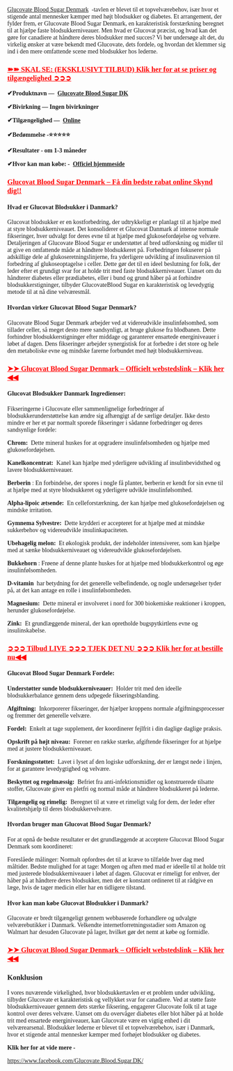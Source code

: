 <p><span style="font-family: Georgia;"><a href="https://www.safnl.com/2lgk" target="_blank" rel="nofollow" data-saferedirecturl="https://www.google.com/url?hl=en-GB&amp;q=https://www.safnl.com/2lgk&amp;source=gmail&amp;ust=1729316475963000&amp;usg=AOvVaw0QOWNTMFSyPKtCmxiuHkjH">Glucovate Blood Sugar Denmark</a>&nbsp;&nbsp;-tavlen er blevet til et topvelv&aelig;rebehov, is&aelig;r hvor et stigende antal mennesker k&aelig;mper med h&oslash;jt blodsukker og diabetes. Et arrangement, der fylder frem, er Glucovate Blood Sugar Denmark, en karakteristisk forst&aelig;rkning beregnet til at hj&aelig;lpe faste blodsukkerniveauer. Men hvad er Glucovat pr&aelig;cist, og hvad kan det g&oslash;re for canadiere at h&aring;ndtere deres blodsukker med succes? Vi b&oslash;r unders&oslash;ge alt det, du virkelig &oslash;nsker at v&aelig;re bekendt med Glucovate, dets fordele, og hvordan det klemmer sig ind i den mere omfattende scene med blodsukker hos lederne.</span></p>
<h3><span style="color: #ff0000;"><a style="color: #ff0000;" href="https://www.safnl.com/2lgk" target="_blank" rel="nofollow" data-saferedirecturl="https://www.google.com/url?hl=en-GB&amp;q=https://www.safnl.com/2lgk&amp;source=gmail&amp;ust=1729316475963000&amp;usg=AOvVaw0QOWNTMFSyPKtCmxiuHkjH"><strong><span style="font-family: Georgia;">➽➽ SKAL SE: (EKSKLUSIVT TILBUD) Klik her for at se priser og tilg&aelig;ngelighed ➲➲➲</span></strong></a></span></h3>
<p><strong><span style="font-family: Georgia;">✔Produktnavn &mdash;&nbsp;&nbsp;<a href="https://www.safnl.com/2lgk" target="_blank" rel="nofollow" data-saferedirecturl="https://www.google.com/url?hl=en-GB&amp;q=https://www.safnl.com/2lgk&amp;source=gmail&amp;ust=1729316475963000&amp;usg=AOvVaw0QOWNTMFSyPKtCmxiuHkjH">Glucovate Blood Sugar DK</a></span></strong></p>
<p><strong><span style="font-family: Georgia;">✔Bivirkning &mdash; Ingen bivirkninger</span></strong></p>
<p><strong><span style="font-family: Georgia;">✔Tilg&aelig;ngelighed &mdash;&nbsp;&nbsp;<a href="https://www.safnl.com/2lgk" target="_blank" rel="nofollow" data-saferedirecturl="https://www.google.com/url?hl=en-GB&amp;q=https://www.safnl.com/2lgk&amp;source=gmail&amp;ust=1729316475963000&amp;usg=AOvVaw0QOWNTMFSyPKtCmxiuHkjH">Online</a></span></strong></p>
<p><strong><span style="font-family: Georgia;">✔Bed&oslash;mmelse -⭐⭐⭐⭐⭐</span></strong></p>
<p><strong><span style="font-family: Georgia;">✔Resultater - om 1-3 m&aring;neder</span></strong></p>
<p><strong><span style="font-family: Georgia;">✔Hvor kan man k&oslash;be: -&nbsp;&nbsp;<a href="https://www.safnl.com/2lgk" target="_blank" rel="nofollow" data-saferedirecturl="https://www.google.com/url?hl=en-GB&amp;q=https://www.safnl.com/2lgk&amp;source=gmail&amp;ust=1729316475963000&amp;usg=AOvVaw0QOWNTMFSyPKtCmxiuHkjH">Officiel hjemmeside</a></span></strong></p>
<h3><span style="color: #ff0000;"><strong><a style="color: #ff0000;" href="https://www.safnl.com/2lgk" target="_blank" rel="nofollow" data-saferedirecturl="https://www.google.com/url?hl=en-GB&amp;q=https://www.safnl.com/2lgk&amp;source=gmail&amp;ust=1729316475963000&amp;usg=AOvVaw0QOWNTMFSyPKtCmxiuHkjH"><span style="font-family: Georgia;">Glucovat Blood Sugar Denmark &ndash; F&aring; din bedste rabat online Skynd dig!!</span></a></strong></span></h3>
<h4><strong><span style="font-family: Georgia;">Hvad er Glucovat Blodsukker i Danmark?</span></strong></h4>
<p><span style="font-family: Georgia;">Glucovat blodsukker er en kostforbedring, der udtrykkeligt er planlagt til at hj&aelig;lpe med at styre blodsukkerniveauet. Det konsoliderer et Glucovat Danmark af intense normale fikseringer, hver udvalgt for deres evne til at hj&aelig;lpe med glukoseford&oslash;jelse og velv&aelig;re. Detaljeringen af Glucovate Blood Sugar er underst&oslash;ttet af bred udforskning og midler til at give en omfattende m&aring;de at h&aring;ndtere blodsukkeret p&aring;. Forbedringen fokuserer p&aring; adskillige dele af glukoseretningslinjerne, fra yderligere udvikling af insulinaversion til forbedring af glukoseoptagelse i celler. Dette g&oslash;r det til en ideel beslutning for folk, der leder efter et grundigt svar for at holde trit med faste blodsukkerniveauer. Uanset om du h&aring;ndterer diabetes eller pr&aelig;diabetes, eller i bund og grund h&aring;ber p&aring; at forhindre blodsukkerstigninger, tilbyder GlucovateBlood Sugar en karakteristisk og levedygtig metode til at n&aring; dine velv&aelig;resm&aring;l.</span></p>
<h4><strong><span style="font-family: Georgia;">Hvordan virker Glucovat Blood Sugar Denmark?</span></strong></h4>
<p><span style="font-family: Georgia;">Glucovate Blood Sugar Denmark arbejder ved at videreudvikle insulinf&oslash;lsomhed, som tillader celler, s&aring; meget desto mere sandsynligt, at bruge glukose fra blodbanen. Dette forhindrer blodsukkerstigninger efter middage og garanterer ensartede energiniveauer i l&oslash;bet af dagen. Dens fikseringer arbejder synergistisk for at forbedre i det store og hele den metaboliske evne og mindske farerne forbundet med h&oslash;jt blodsukkerniveau.</span></p>
<h3><span style="color: #ff0000;"><strong><a style="color: #ff0000;" href="https://www.safnl.com/2lgk" target="_blank" rel="nofollow" data-saferedirecturl="https://www.google.com/url?hl=en-GB&amp;q=https://www.safnl.com/2lgk&amp;source=gmail&amp;ust=1729316475963000&amp;usg=AOvVaw0QOWNTMFSyPKtCmxiuHkjH"><span style="font-family: Georgia;">➤➤ Glucovat Blood Sugar Denmark &ndash; Officielt webstedslink &ndash; Klik her ◀◀</span></a></strong></span></h3>
<h4><strong><span style="font-family: Georgia;">Glucovat Blodsukker Danmark Ingredienser:</span></strong></h4>
<p><span style="font-family: Georgia;">Fikseringerne i Glucovate eller sammenlignelige forbedringer af blodsukkerunderst&oslash;ttelse kan &aelig;ndre sig afh&aelig;ngigt af de s&aelig;rlige detaljer. Ikke desto mindre er her et par normalt sporede fikseringer i s&aring;danne forbedringer og deres sandsynlige fordele:</span></p>
<p><span style="font-family: Georgia;"><strong>Chrom:&nbsp;</strong>&nbsp;Dette mineral huskes for at opgradere insulinf&oslash;lsomheden og hj&aelig;lpe med glukoseford&oslash;jelsen.</span></p>
<p><span style="font-family: Georgia;"><strong>Kanelkoncentrat:&nbsp;</strong>&nbsp;Kanel kan hj&aelig;lpe med yderligere udvikling af insulinbevidsthed og lavere blodsukkerniveauer.</span></p>
<p><span style="font-family: Georgia;"><strong>Berberin</strong>&nbsp;: En forbindelse, der spores i nogle f&aring; planter, berberin er kendt for sin evne til at hj&aelig;lpe med at styre blodsukkeret og yderligere udvikle insulinf&oslash;lsomhed.</span></p>
<p><span style="font-family: Georgia;"><strong>Alpha-lipoic &aelig;tsende:</strong>&nbsp;&nbsp;En celleforst&aelig;rkning, der kan hj&aelig;lpe med glukoseford&oslash;jelsen og mindske irritation.</span></p>
<div><span style="font-family: Georgia;"><strong>Gymnema Sylvestre:</strong>&nbsp;&nbsp;Dette krydderi er accepteret for at hj&aelig;lpe med at mindske sukkerbehov og videreudvikle insulinkapaciteten.</span></div>
<p><span style="font-family: Georgia;"><strong>Ubehagelig melon:</strong>&nbsp;&nbsp;Et &oslash;kologisk produkt, der indeholder intensiverer, som kan hj&aelig;lpe med at s&aelig;nke blodsukkerniveauet og videreudvikle glukoseford&oslash;jelsen.</span></p>
<p><span style="font-family: Georgia;"><strong>Bukkehorn</strong>&nbsp;: Fr&oslash;ene af denne plante huskes for at hj&aelig;lpe med blodsukkerkontrol og &oslash;ge insulinf&oslash;lsomheden.</span></p>
<p><span style="font-family: Georgia;"><strong>D-vitamin</strong><strong>&nbsp;</strong>&nbsp;har betydning for det generelle velbefindende, og nogle unders&oslash;gelser tyder p&aring;, at det kan antage en rolle i insulinf&oslash;lsomheden.</span></p>
<p><span style="font-family: Georgia;"><strong>Magnesium:&nbsp;</strong>&nbsp;Dette mineral er involveret i nord for 300 biokemiske reaktioner i kroppen, herunder glukoseford&oslash;jelse.</span></p>
<p><span style="font-family: Georgia;"><strong>Zink:&nbsp;</strong>&nbsp;Et grundl&aelig;ggende mineral, der kan opretholde bugspytkirtlens evne og insulinskabelse.</span></p>
<h3><span style="color: #ff0000;"><a style="color: #ff0000;" href="https://www.safnl.com/2lgk" target="_blank" rel="nofollow" data-saferedirecturl="https://www.google.com/url?hl=en-GB&amp;q=https://www.safnl.com/2lgk&amp;source=gmail&amp;ust=1729316475963000&amp;usg=AOvVaw0QOWNTMFSyPKtCmxiuHkjH"><strong><span style="font-family: Georgia;">➲➲➲ Tilbud LIVE ➲➲➲ TJEK DET NU ➲➲➲ Klik her for at bestille nu◀◀</span></strong></a></span></h3>
<h4><strong><span style="font-family: Georgia;">Glucovat Blood Sugar Denmark Fordele:</span></strong></h4>
<p><span style="font-family: Georgia;"><strong>Underst&oslash;tter sunde blodsukkerniveauer:</strong>&nbsp;&nbsp;Holder trit med den ideelle blodsukkerbalance gennem dens udpegede fikseringsblanding.</span></p>
<p><span style="font-family: Georgia;"><strong>Afgiftning:</strong>&nbsp;&nbsp;Inkorporerer fikseringer, der hj&aelig;lper kroppens normale afgiftningsprocesser og fremmer det generelle velv&aelig;re.</span></p>
<p><span style="font-family: Georgia;"><strong>Fordel:</strong>&nbsp;&nbsp;Enkelt at tage supplement, der koordinerer fejlfrit i din daglige daglige praksis.</span></p>
<p><span style="font-family: Georgia;"><strong>Opskrift p&aring; h&oslash;jt niveau:</strong>&nbsp;&nbsp;Forener en r&aelig;kke st&aelig;rke, afgiftende fikseringer for at hj&aelig;lpe med at justere blodsukkerniveauet.</span></p>
<p><span style="font-family: Georgia;"><strong>Forskningsst&oslash;ttet:&nbsp;</strong>&nbsp;Lavet i lyset af den logiske udforskning, der er l&aelig;ngst nede i linjen, for at garantere levedygtighed og velv&aelig;re.</span></p>
<p><span style="font-family: Georgia;"><strong>Beskyttet og regelm&aelig;ssig:</strong>&nbsp;&nbsp;Befriet fra anti-infektionsmidler og konstruerede tilsatte stoffer, Glucovate giver en pletfri og normal m&aring;de at h&aring;ndtere blodsukkeret p&aring; lederne.</span></p>
<p><span style="font-family: Georgia;"><strong>Tilg&aelig;ngelig og rimelig:</strong>&nbsp;&nbsp;Beregnet til at v&aelig;re et rimeligt valg for dem, der leder efter kvalitetshj&aelig;lp til deres blodsukkervelv&aelig;re.</span></p>
<h4><strong><span style="font-family: Georgia;">Hvordan bruger man Glucovat Blood Sugar Denmark?</span></strong></h4>
<p><span style="font-family: Georgia;">For at opn&aring; de bedste resultater er det grundl&aelig;ggende at acceptere Glucovat Blood Sugar Denmark som koordineret:</span></p>
<p><span style="font-family: Georgia;">Foresl&aring;ede m&aring;linger: Normalt opfordres det til at kr&aelig;ve to tilf&aelig;lde hver dag med m&aring;ltider. Bedste mulighed for at tage: Morgen og aften med mad er ideelle til at holde trit med justerede blodsukkerniveauer i l&oslash;bet af dagen. Glucovat er rimeligt for enhver, der h&aring;ber p&aring; at h&aring;ndtere deres blodsukker, men det er konstant ordineret til at r&aring;dgive en l&aelig;ge, hvis de tager medicin eller har en tidligere tilstand.</span></p>
<h4><strong><span style="font-family: Georgia;">Hvor kan man k&oslash;be Glucovat Blodsukker i Danmark?</span></strong></h4>
<p><span style="font-family: Georgia;">Glucovate er bredt tilg&aelig;ngeligt gennem webbaserede forhandlere og udvalgte velv&aelig;rebutikker i Danmark. Velkendte internetforretningsstadier som Amazon og Walmart har desuden Glucovate p&aring; lager, hvilket g&oslash;r det nemt at k&oslash;be og formidle.</span></p>
<h3><span style="color: #ff0000;"><a style="color: #ff0000;" href="https://wellness-and-healths.blogspot.com/2024/10/%E2%9E%A4%E2%9E%A4%20Glucovate%20Blood%20Sugar%20Denmark%20%E2%80%93%20Official%20Website%20Link%20%E2%80%93%20Click%20Here%20%E2%97%80%E2%97%80" target="_blank" rel="nofollow" data-saferedirecturl="https://www.google.com/url?hl=en-GB&amp;q=https://wellness-and-healths.blogspot.com/2024/10/%25E2%259E%25A4%25E2%259E%25A4%2520Glucovate%2520Blood%2520Sugar%2520Denmark%2520%25E2%2580%2593%2520Official%2520Website%2520Link%2520%25E2%2580%2593%2520Click%2520Here%2520%25E2%2597%2580%25E2%2597%2580&amp;source=gmail&amp;ust=1729316475963000&amp;usg=AOvVaw2b3G7YPFsx6O46qr-_5gKb"><strong><span style="font-family: Georgia;">➤➤ Glucovat Blood Sugar Denmark &ndash; Officielt webstedslink &ndash; Klik her ◀◀</span></strong></a></span></h3>
<h3><strong><span style="font-family: Georgia;">Konklusion</span></strong></h3>
<p><span style="font-family: Georgia;">I vores nuv&aelig;rende virkelighed, hvor blodsukkertavlen er et problem under udvikling, tilbyder Glucovate et karakteristisk og vellykket svar for canadiere. Ved at st&oslash;tte faste blodsukkerniveauer gennem dets st&aelig;rke fiksering, engagerer Glucovate folk til at tage kontrol over deres velv&aelig;re. Uanset om du overv&aring;ger diabetes eller blot h&aring;ber p&aring; at holde trit med ensartede energiniveauer, kan Glucovate v&aelig;re en vigtig enhed i dit velv&aelig;rearsenal. Blodsukker lederne er blevet til et topvelv&aelig;rebehov, is&aelig;r i Danmark, hvor et stigende antal mennesker k&aelig;mper med forh&oslash;jet blodsukker og diabetes.</span></p>
<p><strong><span style="font-family: Georgia;">Klik her for at vide mere -&nbsp;</span></strong></p>
<p><span style="font-family: Georgia;"><span data-sheets-root="1"><a class="in-cell-link" href="https://www.facebook.com/Glucovate.Blood.Sugar.DK/" target="_blank">https://www.facebook.com/Glucovate.Blood.Sugar.DK/</a></span></span></p>
